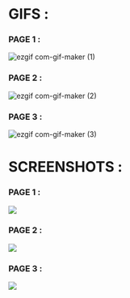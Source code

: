 # GIFS :

### PAGE 1 : 

![ezgif com-gif-maker (1)](https://user-images.githubusercontent.com/56226566/137946052-ad09d2bc-100c-47ae-88ef-c753c065fbe7.gif)

### PAGE 2 : 

![ezgif com-gif-maker (2)](https://user-images.githubusercontent.com/56226566/137948359-40aebc53-751a-4ff1-8108-36da5769aadf.gif)


### PAGE 3 :

![ezgif com-gif-maker (3)](https://user-images.githubusercontent.com/56226566/137949632-59a3d01e-430a-48fa-8c1c-a8f6ab7786e5.gif)


# SCREENSHOTS : 

### PAGE 1 : 
<img src="https://i.imgur.com/ckFGVVg.png"> 



### PAGE 2 : 
<img src="https://i.imgur.com/2U71GzE.png"> 



### PAGE 3 : 
<img src="https://i.imgur.com/8sHwKl9.png"> 
